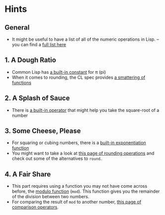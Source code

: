 # Hints

## General

- It might be useful to have a list of all of the numeric operations in Lisp.
– you can find a [full list here](http://l1sp.org/cl/12.1.1)

## 1. A Dough Ratio

- Common Lisp has [a built-in constant](http://l1sp.org/cl/pi) for π (pi) 
- When it comes to rounding, the CL spec provides [a smattering of
  functions](http://l1sp.org/cl/floor)

## 2. A Splash of Sauce

- There is [a built-in operator](http://l1sp.org/cl/sqrt) that might help you take the square-root of a number

## 3. Some Cheese, Please

- For squaring or cubing numbers, there is a [built-in exponentiation function](http://l1sp.org/cl/expt)
- You might want to take a look at [this page of rounding   operations](http://l1sp.org/cl/floor) and check out some of the alternatives to `round`.

## 4. A Fair Share

- This part requires using a function you may not have come across before, the [modulo
function](https://en.wikipedia.org/wiki/Modulo_operation) (`mod`). This function gives you the remainder of the division between two numbers.
- For comparing the result of `mod` to another number, [this page of comparison operators](http://l1sp.org/cl/=).